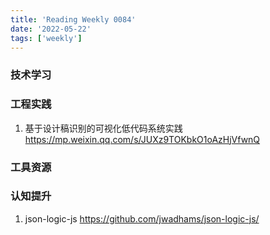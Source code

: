 ```yaml
---
title: 'Reading Weekly 0084'
date: '2022-05-22'
tags: ['weekly']
---
```


### 技术学习

### 工程实践

1. 基于设计稿识别的可视化低代码系统实践 https://mp.weixin.qq.com/s/JUXz9TOKbkO1oAzHjVfwnQ

### 工具资源

### 认知提升

1. json-logic-js https://github.com/jwadhams/json-logic-js/
